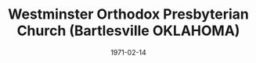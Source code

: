 ---
date: &id001 1971-02-14
end_date: null
location:
  address: 1001 E. Adams Boulevard
  city: Bartlesville
  state: OK
minister:
- end: 1973-01-01
  name: Robert Malarkey
  start: 1971-01-01
  type: pastor
- end: 1982-01-01
  name: Dennis Prutow
  start: 1974-01-01
  type: pastor
- end: 1985-01-01
  name: Chester Lanious
  start: 1982-01-01
  type: pastor
- end: 1997-01-01
  name: Richard Shaw
  start: 1985-01-01
  type: pastor
- end: 2014-01-01
  name: Joseph Auksela
  start: 1999-01-01
  type: pastor
- end: null
  name: Clarence Veld
  start: 2016-01-01
  type: pastor
- end: null
  name: Edward Eppinger
  start: 2003-01-01
  type: Associate Pastor
ministers:
- Robert Malarkey
- Dennis Prutow
- Chester Lanious
- Richard Shaw
- Joseph Auksela
- Clarence Veld
- Edward Eppinger
name: Westminster Orthodox Presbyterian Church
names:
- end: null
  name: Westminster Orthodox Presbyterian Church
  start: 1971-02-14
origination_date: *id001
raw_data: "OKLAHOMA  Bartlesville\nWestminster Orthodox Presbyterian Church  (February\
  \ 14, 1971\u2013 )\n1001 E. Adams Boulevard\nPastors: Robert Malarkey, 1971\u2013\
  73\nDennis Prutow, 1974\u201382\nChester Lanious, 1982\u201385\nRichard Shaw, 1985\u2013\
  97\nJoseph Auksela, 1999\u20132014\nClarence Veld, 2016\u2013\nAssoc. Pastor: Edward\
  \ Eppinger, 2003\u2013"
received_from: MISSING
states:
- OKstatus:
  active: true
  end_date: null
  reason: null
  received_from: null
  withdrawal_to: null
title: Westminster Orthodox Presbyterian Church (Bartlesville OKLAHOMA)

---